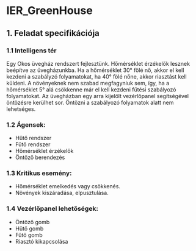 # IER_GreenHouse

 ## 1.     Feladat specifikációja
 
 
### 1.1     Intelligens tér
 
Egy Okos üvegház rendszert fejlesztünk. Hőmérséklet érzékelők lesznek beépítve az üvegházunkba. Ha a hőmérséklet 30° fölé nő, akkor el kell kezdeni a szabályzó folyamatokat, ha 40° fölé nőne, akkor riasztást kell küldeni. A növényeknek nem szabad megfagyniuk sem, így, ha a hőmérséklet 5° alá csökkenne már el kell kezdeni fűtési szabályozó folyamatokat.
Az üvegházban egy arra kijelölt vezérlőpanel segítségével öntözésre kerülhet sor. Öntözni a szabályozó folyamatok alatt nem lehetséges.
 
### 1.2   Ágensek:
 
- Hűtő rendszer
- Fűtő rendszer
- Hőmérséklet érzékelők
- Öntöző berendezés
 
 
### 1.3   Kritikus esemény:
 
- Hőmérséklet emelkedés vagy csökkenés.
- Növények kiszáradása, elpusztulása.
 
 
### 1.4   Vezérlőpanel lehetőségek:
 
- Öntöző gomb
- Hűtő gomb
- Fűtő gomb
- Riasztó kikapcsolása
